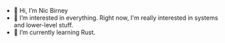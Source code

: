 - 👋 Hi, I’m Nic Birney
- 👀 I’m interested in everything. Right now, I'm really interested in systems and lower-level stuff.
- 🌱 I’m currently learning Rust.

<!---
nickdab/nickdab is a ✨ special ✨ repository because its `README.md` (this file) appears on your GitHub profile.
You can click the Preview link to take a look at your changes.
--->
